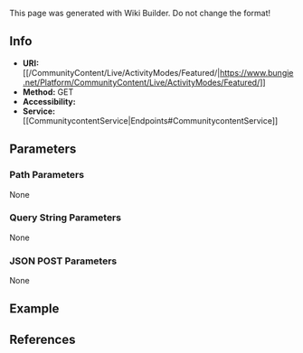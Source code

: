 <span class="wiki-builder">This page was generated with Wiki Builder. Do not change the format!</span>

## Info

* **URI:** [[/CommunityContent/Live/ActivityModes/Featured/|https://www.bungie.net/Platform/CommunityContent/Live/ActivityModes/Featured/]]
* **Method:** GET
* **Accessibility:**
* **Service:** [[CommunitycontentService|Endpoints#CommunitycontentService]]

## Parameters
### Path Parameters
None

### Query String Parameters
None

### JSON POST Parameters
None

## Example

## References
